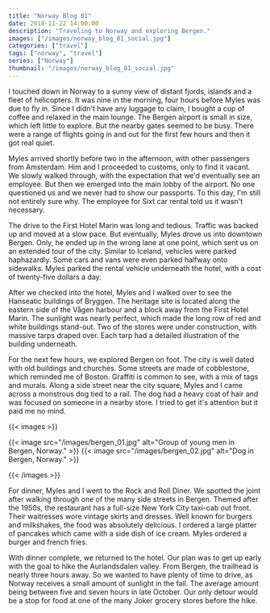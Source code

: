 ```yaml
---
title: "Norway Blog 01"
date: 2018-11-22 14:00:00
description: "Traveling to Norway and exploring Bergen."
images: ["/images/norway_blog_01_social.jpg"]
categories: ["travel"]
tags: ["norway", "travel"]
series: ["Norway"]
thumbnail: "/images/norway_blog_01_social.jpg"
---
```


I touched down in Norway to a sunny view of distant fjords, islands and a fleet of helicopters. It was nine in the morning, four hours before Myles was due to fly in. Since I didn't have any luggage to claim, I bought a cup of coffee and relaxed in the main lounge. The Bergen airport is small in size, which left little to explore. But the nearby gates seemed to be busy. There were a range of flights going in and out for the first few hours and then it got real quiet.

Myles arrived shortly before two in the afternoon, with other passengers from Amsterdam. Him and I proceeded to customs, only to find it vacant. We slowly walked through, with the expectation that we'd eventually see an employee. But then we emerged into the main lobby of the airport. No one questioned us and we never had to show our passports. To this day, I'm still not entirely sure why. The employee for Sixt car rental told us it wasn't necessary.

The drive to the First Hotel Marin was long and tedious. Traffic was backed up and moved at a slow pace. But eventually, Myles drove us into downtown Bergen. Only, he ended up in the wrong lane at one point, which sent us on an extended tour of the city. Similar to Iceland, vehicles were parked haphazardly. Some cars and vans were even parked halfway onto sidewalks. Myles parked the rental vehicle underneath the hotel, with a cost of twenty-five dollars a day.

After we checked into the hotel, Myles and I walked over to see the Hanseatic buildings of Bryggen. The heritage site is located along the eastern side of the Vågen harbour and a block away from the First Hotel Marin. The sunlight was nearly perfect, which made the long row of red and white buildings stand-out. Two of the stores were under construction, with massive tarps draped over. Each tarp had a detailed illustration of the building underneath.

For the next few hours, we explored Bergen on foot. The city is well dated with old buildings and churches. Some streets are made of cobblestone, which reminded me of Boston. Graffiti is common to see, with a mix of tags and murals. Along a side street near the city square, Myles and I came across a monstrous dog tied to a rail. The dog had a heavy coat of hair and was focused on someone in a nearby store. I tried to get it's attention but it paid me no mind.

{{< images >}}

{{< image src="/images/bergen_01.jpg" alt="Group of young men in Bergen, Norway." >}}
{{< image src="/images/bergen_02.jpg" alt="Dog in Bergen, Norway." >}}

{{< /images >}}

For dinner, Myles and I went to the Rock and Roll Diner. We spotted the joint after walking through one of the many side streets in Bergen. Themed after the 1950s, the restaurant has a full-size New York City taxi-cab out front. Their waitresses wore vintage skirts and dresses. Well known for burgers and milkshakes, the food was absolutely delicious. I ordered a large platter of pancakes which came with a side dish of ice cream. Myles ordered a burger and french fries.

With dinner complete, we returned to the hotel. Our plan was to get up early with the goal to hike the Aurlandsdalen valley. From Bergen, the trailhead is nearly three hours away. So we wanted to have plenty of time to drive, as Norway receives a small amount of sunlight in the fall. The average amount being between five and seven hours in late October. Our only detour would be a stop for food at one of the many Joker grocery stores before the hike.
